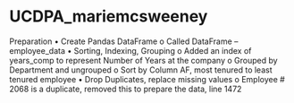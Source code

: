 # UCDPA_mariemcsweeney

Preparation
•	Create Pandas DataFrame
o	Called DataFrame – employee_data
•	Sorting, Indexing, Grouping
o	Added an index of years_comp to represent Number of Years at the company
o	Grouped by Department and ungrouped
o	Sort by Column AF, most tenured to least tenured employee
•	Drop Duplicates, replace missing values
o	Employee # 2068 is a duplicate, removed this to prepare the data, line 1472
